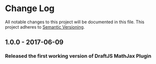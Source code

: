 # Change Log

All notable changes to this project will be documented in this file.
This project adheres to [Semantic Versioning](http://semver.org/).
## 1.0.0 - 2017-06-09
### Released the first working version of DraftJS MathJax Plugin
